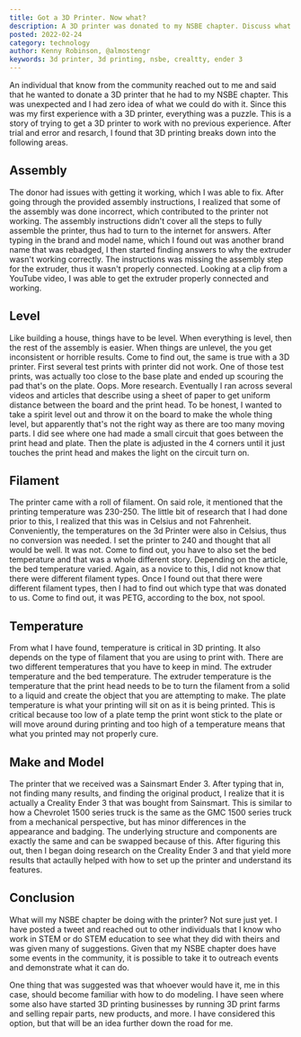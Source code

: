 ```yaml
---
title: Got a 3D Printer. Now what?
description: A 3D printer was donated to my NSBE chapter. Discuss what I have learned about it thus far. 
posted: 2022-02-24
category: technology
author: Kenny Robinson, @almostengr
keywords: 3d printer, 3d printing, nsbe, crealtty, ender 3
---
```


An individual that know from the community reached out to me and said that he wanted to donate a 3D printer
that he had to my NSBE chapter. This was unexpected and I had zero idea of what we could do with it. 
Since this was my first experience with a 3D printer, everything was a puzzle.
This is a story of trying to get a 3D printer to work with no previous experience. After trial and error 
and resarch, I found that 3D printing breaks down into the following areas.

## Assembly

The donor had issues with getting it working, which I was able to fix. After going through the provided 
assembly instructions, I realized that some of the assembly was done incorrect, which 
contributed to the printer not working. The assembly instructions didn't cover all the steps to fully 
assemble the printer, thus had to turn to the internet for answers. After typing in the brand and model name,
which I found out was another brand name that was rebadged, I then started finding answers to why 
the extruder wasn't working correctly. The instructions was missing the assembly step for the extruder, thus 
it wasn't properly connected. Looking at a clip from a YouTube video, I was able to get the extruder properly 
connected and working.

## Level

Like building a house, things have to be level. When everything is level, then the rest of the assembly is easier. 
When things are unlevel, the you get inconsistent or horrible results. Come to find out, the same is true 
with a 3D printer. First several test prints with printer did not work. One of those test prints, was actually 
too close to the base plate and ended up scouring the pad that's on the plate. Oops. More research. 
Eventually I ran across several videos and articles that describe using a sheet of paper to get uniform distance 
between the board and the print head. To be honest, I wanted to take a spirit level out and throw it on the board 
to make the whole thing level, but apparently that's not the right way as there are too many moving parts. 
I did see where one had made a small circuit that goes between the print head and plate. Then the plate is adjusted 
in the 4 corners until it just touches the print head and makes the light on the circuit turn on.

## Filament

The printer came with a roll of filament. On said role, it mentioned that the printing temperature was 230-250. 
The little bit of research that I had done prior to this, I realized that this was in Celsius and not 
Fahrenheit. Conveniently, the temperatures on the 3d Printer were also in Celsius, thus no conversion was 
needed. I set the printer to 240 and thought that all would be well. It was not. Come to find out, you have to 
also set the bed temperature and that was a whole different story. Depending on the article, the bed temperature 
varied. Again, as a novice to this, I did not know that there were different filament types. Once I found 
out that there were different filament types, then I had to find out which type that was donated to us. 
Come to find out, it was PETG, according to the box, not spool.

## Temperature

From what I have found, temperature is critical in 3D printing. It also depends on the type of filament that 
you are using to print with. There are two different temperatures that you have to keep in mind. 
The extruder temperature and the bed temperature. The extruder temperature is the temperature that the 
print head needs to be to turn the filament from a solid to a liquid and create the object that you are
attempting to make. The plate temperature is what your printing will sit on as it is being printed. This 
is critical because too low of a plate temp the print wont stick to the plate or will move around during printing
and too high of a temperature means that what you printed may not properly cure.  

## Make and Model

The printer that we received was a Sainsmart Ender 3. After typing that in, not finding many results, and finding 
the original product, I realize that it is actually a Creality Ender 3 that was bought from Sainsmart. This 
is similar to how a Chevrolet 1500 series truck is the same as the GMC 1500 series truck from a mechanical 
perspective, but has minor differences
in the appearance and badging. The underlying structure and components are exactly the same and can be 
swapped because of this. 
After figuring this out, then I began doing research on the Creality Ender 3 and that yield more results
that actaully helped with how to set up the printer and understand its features.

## Conclusion 

What will my NSBE chapter be doing with the printer? Not sure just yet. I have posted a tweet and reached out 
to other individuals that I know who work in STEM or do STEM education to see what they did with theirs 
and was given many of suggestions. Given that my NSBE chapter does have some events in the community, it 
is possible to take it to outreach events and demonstrate what it can do. 

One thing that was suggested was that whoever would have it, me in this case, should become familiar 
with how to do modeling. I have seen where some also have started 3D printing businesses by running 
3D print farms and selling repair parts, new products, and more. I have considered this option, but that 
will be an idea further down the road for me.
